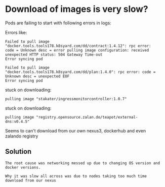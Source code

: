 # Download of images is very slow?

Pods are failing to start with following errors in logs:

Errors like:

```
Failed to pull image "docker.tools.tools178.k8syard.com/dd/contract:1.4.12": rpc error: code = Unknown desc = error pulling image configuration: received unexpected HTTP status: 504 Gateway Time-out
Error syncing pod
```

```
Failed to pull image "docker.tools.tools178.k8syard.com/dd/plan:1.4.0": rpc error: code = Unknown desc = unexpected EOF
Error syncing pod
```

stuck on downloading:
```
pulling image "stakater/ingressmonitorcontroller:1.0.7"
```

stuck on downloading:
```
pulling image "registry.opensource.zalan.do/teapot/external-dns:v0.4.5"
```

Seems to can't download from our own nexus3, dockerhub and even zalando registry

## Solution

```
The root cause was networking messed up due to changing OS version and docker versions.

Why it was slow all across was due to nodes taking too much time download from our nexus
```